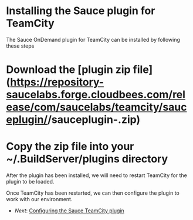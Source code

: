 Installing the Sauce plugin for TeamCity
=============

The Sauce OnDemand plugin for TeamCity can be installed by following these steps

# Download the [plugin zip file](https://repository-saucelabs.forge.cloudbees.com/release/com/saucelabs/teamcity/sauceplugin/<!-- SAUCE:PROP:teamcity-plugin-version -->/sauceplugin-<!-- SAUCE:PROP:teamcity-plugin-version -->.zip)
# Copy the zip file into your ~/.BuildServer/plugins directory

After the plugin has been installed, we will need to restart TeamCity for the plugin to be loaded.

Once TeamCity has been restarted, we can then configure the plugin to work with our environment.

* _Next_: [Configuring the Sauce TeamCity plugin](##04-Job-Configuration.md##)